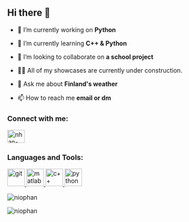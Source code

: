 ## Hi there 👋

- 🔭 I’m currently working on **Python**

- 🌱 I’m currently learning **C++ & Python**

- 🎯 I’m looking to collaborate on **a school project**

- 👨‍💻 All of my showcases are currently under construction. 

- 💬 Ask me about **Finland's weather**

- 📫 How to reach me **email or dm**

<h3 align="left">Connect with me:</h3>
<p align="left">
  <a href="https://linkedin.com/in/nhan-phan-77358a141" target="blank"><img align="center" src="https://raw.githubusercontent.com/rahuldkjain/github-profile-readme-generator/master/src/images/icons/Social/linked-in-alt.svg" alt="nhan-phan-77358a141" height="30" width="40" />
  </a> 
</p>

<h3 align="left">Languages and Tools:</h3>
<p align="left">
  <a href="https://git-scm.com/" target="_blank" rel="noreferrer"> <img src="https://www.vectorlogo.zone/logos/git-scm/git-scm-icon.svg" alt="git" width="40" height="40"/> 
  </a>
  <a href="https://www.mathworks.com/" target="_blank" rel="noreferrer"> <img src="https://upload.wikimedia.org/wikipedia/commons/2/21/Matlab_Logo.png" alt="matlab" width="40" height="40"/> 
  </a> 
  <a href="https://isocpp.org/get-started" target="_blank" rel="noreferrer"> <img src="https://isocpp.org/assets/images/cpp_logo.png" alt="c++" width="40" height="40"/> 
  </a>
  <a href="https://www.python.org/" target="_blank" rel="noreferrer"> <img src="https://www.vectorlogo.zone/logos/python/python-icon.svg" alt="python" width="40" height="40"/> 
  </a>
</p>

<p align="left">
  <img align="left" src="https://github-readme-stats.vercel.app/api?username=niophan&show_icons=true&locale=en" alt="niophan" />
</p>

<br />

<p align="left">
  <img align="left" src="https://github-readme-streak-stats.herokuapp.com/?user=niophan&" alt="niophan" />
</p>

<!--
<p><img align="left" src="https://github-readme-stats.vercel.app/api/top-langs?username=niophan&show_icons=true&locale=en&layout=compact" alt="niophan" /></p>
-->
